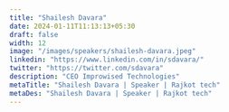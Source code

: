 ```yaml
---
title: "Shailesh Davara"
date: 2024-01-11T11:13:13+05:30
draft: false
width: 12
image: "/images/speakers/shailesh-davara.jpeg"
linkedin: "https://www.linkedin.com/in/sdavara/"
twitter: "https://twitter.com/sdavara"
description: "CEO Improwised Technologies"
metaTitle: "Shailesh Davara | Speaker | Rajkot tech"
metaDes: "Shailesh Davara | Speaker | Rajkot tech"
---
```

